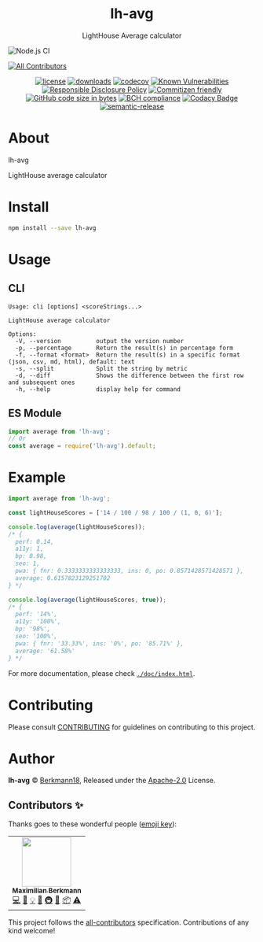 <p align="center"><h1 align="center">
  lh-avg
</h1>

<p align="center">
  LightHouse Average calculator
</p>

![Node.js CI](https://github.com/Berkmann18/lh-avg/workflows/Node.js%20CI/badge.svg)
<!-- ALL-CONTRIBUTORS-BADGE:START - Do not remove or modify this section -->
[![All Contributors](https://img.shields.io/badge/all_contributors-1-orange.svg)](#contributors-)
<!-- ALL-CONTRIBUTORS-BADGE:END -->

<p align="center">
  <a href="https://www.npmjs.org/package/lh-avg"><img src="https://badgen.net/npm/license/lh-avg" alt="license"/></a>
  <a href="https://www.npmjs.org/package/lh-avg"><img src="https://badgen.net/npm/dt/lh-avg" alt="downloads"/></a>
  <a href="https://codecov.io/gh/berkmann18/lh-avg"><img src="https://badgen.net/codecov/c/github/berkmann18/lh-avg" alt="codecov"/></a>
  <a href="https://snyk.io/test/github/berkmann18/lh-avg"><img src="https://snyk.io/test/github/berkmann18/lh-avg/badge.svg" alt="Known Vulnerabilities"/></a>
  <a href="./SECURITY.md"><img src="https://img.shields.io/badge/Security-Responsible%20Disclosure-yellow.svg" alt="Responsible Disclosure Policy" /></a>
  <a href="http://commitizen.github.io/cz-cli/"><img src="https://img.shields.io/badge/commitizen-friendly-brightgreen.svg" alt="Commitizen friendly"></a>
  <a href="https://github.com/Berkmann18/lh-avg"><img src="https://img.shields.io/github/languages/code-size/Berkmann18/lh-avg.svg" alt="GitHub code size in bytes"></a>
  <a href="https://bettercodehub.com/results/Berkmann18/lh-avg"><img src="https://bettercodehub.com/edge/badge/Berkmann18/lh-avg?branch=master" alt="BCH compliance"></a>
  <a href="https://app.codacy.com/app/maxieberkmann/lh-avg?utm_source=github.com&amp;utm_medium=referral&amp;utm_content=Berkmann18/lh-avg&amp;utm_campaign=Badge_Grade_Dashboard"><img src="https://api.codacy.com/project/badge/Grade/2a8e3e98d3bb47f29abbc3df7174675d" alt="Codacy Badge"></a>
  <a href="https://github.com/semantic-release/semantic-release"><img src="https://img.shields.io/badge/%20%20%F0%9F%93%A6%F0%9F%9A%80-semantic--release-e10079.svg" alt="semantic-release"></a>
</p>

# About

lh-avg

LightHouse average calculator

# Install

```bash
npm install --save lh-avg
```

# Usage

## CLI

```
Usage: cli [options] <scoreStrings...>

LightHouse average calculator

Options:
  -V, --version          output the version number
  -p, --percentage       Return the result(s) in percentage form
  -f, --format <format>  Return the result(s) in a specific format (json, csv, md, html), default: text
  -s, --split            Split the string by metric
  -d, --diff             Shows the difference between the first row and subsequent ones
  -h, --help             display help for command
```

## ES Module

```js
import average from 'lh-avg';
// Or
const average = require('lh-avg').default;
```

# Example

```ts
import average from 'lh-avg';

const lightHouseScores = ['14 / 100 / 98 / 100 / (1, 0, 6)'];

console.log(average(lightHouseScores));
/* {
  perf: 0.14,
  a11y: 1,
  bp: 0.98,
  seo: 1,
  pwa: { fnr: 0.3333333333333333, ins: 0, po: 0.8571428571428571 },
  average: 0.6157823129251702
} */

console.log(average(lightHouseScores, true));
/* {
  perf: '14%',
  a11y: '100%',
  bp: '98%',
  seo: '100%',
  pwa: { fnr: '33.33%', ins: '0%', po: '85.71%' },
  average: '61.58%'
} */
```

For more documentation, please check [`./doc/index.html`](./doc/index.html).

# Contributing

Please consult [CONTRIBUTING](./CONTRIBUTING.md) for guidelines on contributing to this project.

# Author

**lh-avg** © [Berkmann18](https://github.com/berkmann18), Released under the [Apache-2.0](./LICENSE) License.

## Contributors ✨

Thanks goes to these wonderful people ([emoji key](https://allcontributors.org/docs/en/emoji-key)):

<!-- ALL-CONTRIBUTORS-LIST:START - Do not remove or modify this section -->
<!-- prettier-ignore-start -->
<!-- markdownlint-disable -->
<table>
  <tr>
    <td align="center"><a href="http://maxcubing.wordpress.com"><img src="https://avatars0.githubusercontent.com/u/8260834?v=4" width="100px;" alt=""/><br /><sub><b>Maximilian Berkmann</b></sub></a><br /><a href="https://github.com/Berkmann18/lh-avg/commits?author=Berkmann18" title="Code">💻</a> <a href="https://github.com/Berkmann18/lh-avg/commits?author=Berkmann18" title="Documentation">📖</a> <a href="#example-Berkmann18" title="Examples">💡</a> <a href="#ideas-Berkmann18" title="Ideas, Planning, & Feedback">🤔</a> <a href="#infra-Berkmann18" title="Infrastructure (Hosting, Build-Tools, etc)">🚇</a> <a href="#maintenance-Berkmann18" title="Maintenance">🚧</a> <a href="#platform-Berkmann18" title="Packaging/porting to new platform">📦</a> <a href="https://github.com/Berkmann18/lh-avg/commits?author=Berkmann18" title="Tests">⚠️</a></td>
  </tr>
</table>

<!-- markdownlint-enable -->
<!-- prettier-ignore-end -->
<!-- ALL-CONTRIBUTORS-LIST:END -->

This project follows the [all-contributors](https://github.com/all-contributors/all-contributors) specification. Contributions of any kind welcome!
